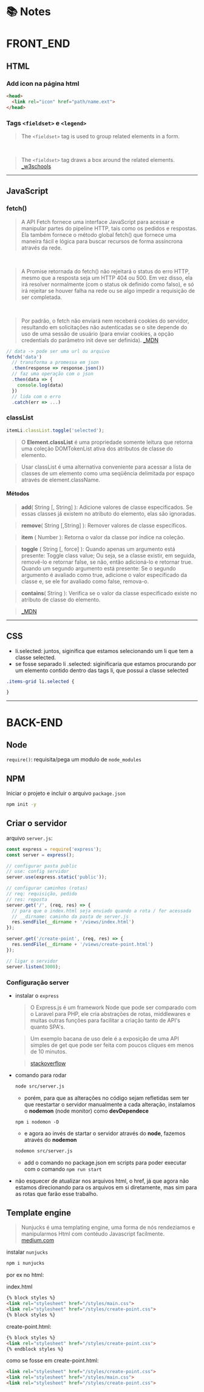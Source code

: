 # :books: Notes

# FRONT_END
## HTML

### Add icon na página html

```html
<head>
  <link rel="icon" href="path/name.ext">
</head>
```

### Tags `<fieldset>` e `<legend>`

> The `<fieldset>` tag is used to group related elements in a form.
<br>

> The `<fieldset>` tag draws a box around the related elements.
> [_w3schools](https://www.w3schools.com/tags/tag_fieldset.asp)


---

## JavaScript
### fetch()

> A API Fetch fornece uma interface JavaScript para acessar e manipular partes do pipeline HTTP, tais como os pedidos e respostas. Ela também fornece o método global fetch() que fornece uma maneira fácil e lógica para buscar recursos de forma assíncrona através da rede.
<br>

> A Promise retornada do fetch() não rejeitará o status do erro HTTP, mesmo que a resposta seja um HTTP 404 ou 500. Em vez disso, ela irá resolver normalmente (com o status ok definido como falso), e só irá rejeitar se houver falha na rede ou se algo impedir a requisição de ser completada.
<br>

> Por padrão, o fetch não enviará nem receberá cookies do servidor, resultando em solicitações não autenticadas se o site depende do uso de uma sessão de usuário (para enviar cookies, a opção credentials do  parâmetro init deve ser definida).
> [_MDN](https://developer.mozilla.org/pt-BR/docs/Web/API/Fetch_API/Using_Fetch)

```js
// data -> pode ser uma url ou arquivo
fetch('data')
  // transforma a promessa em json
  .then(response => response.json())
  // faz uma operação com o json
  .then(data => {
    console.log(data)
  })
  // lida com o erro
  .catch(err => ...)
```

### classList

```js
itemLi.classList.toggle('selected');
```

> O **Element.classList** é uma propriedade somente leitura que retorna uma coleção DOMTokenList ativa dos atributos de classe do elemento.

> Usar classList é uma alternativa conveniente para acessar a lista de classes de um elemento como uma seqüência delimitada por espaço através de element.className.

#### Métodos

> **add**( String [, String] ): Adicione valores de classe especificados. Se essas classes já existem no atributo do elemento, elas são ignoradas.

> **remove**( String [,String] ): Remover valores de classe específicos.

> **item** ( Number ): Retorna o valor da classe por índice na coleção.

> **toggle** ( String [, force] ): Quando apenas um argumento está presente: Toggle class value; Ou seja, se a classe existir, em seguida, removê-lo e retornar false, se não, então adicioná-lo e retornar true.
> Quando um segundo argumento está presente: Se o segundo argumento é avaliado como true, adicione o valor especificado da classe e, se ele for avaliado como false, remova-o.

> **contains**( String ): Verifica se o valor da classe especificado existe no atributo de classe do elemento.

> [_MDN](https://developer.mozilla.org/pt-BR/docs/Web/API/Element/classList)

---
## CSS

* li.selected: juntos, siginifica que estamos selecionando um li que tem a classe selected.
* se fosse separado li .selected: siginificaria que estamos procurando por um elemento contido dentro das tags li, que possui a classe selected


```css
.items-grid li.selected {

}
```

---
# BACK-END

## Node

`require()`: requisita/pega um modulo de `node_modules`

## NPM

Iniciar o projeto e incluir o arquivo `package.json`

```bash
npm init -y
```

## Criar o servidor

arquivo `server.js`:

```js
const express = require('express');
const server = express();

// configurar pasta public
// use: config servidor
server.use(express.static('public'));

// configurar caminhos (rotas)
// req: requisição, pedido
// res: reposta
server.get('/', (req, res) => {
  // para que o index.html seja enviado quando a rota / for acessada
  // __dirname: caminho da pasta de server.js
  res.sendFile(__dirname + '/views/index.html')
});

server.get('/create-point', (req, res) => {
  res.sendFile(__dirname + '/views/create-point.html')
});

// ligar o servidor
server.listen(3000);
```

### Configuração server

- instalar o `express`
    > O Express.js é um framework Node que pode ser comparado com o Laravel para PHP, ele cria abstrações de rotas, middlewares e muitas outras funções para facilitar a criação tanto de API's quanto SPA's.

    > Um exemplo bacana de uso dele é a exposição de uma API simples de get que pode ser feita com poucos cliques em menos de 10 minutos.

    > [stackoverflow](https://pt.stackoverflow.com/questions/149296/pra-que-server-o-expressjs)

- comando para rodar
    ```bash
    node src/server.js
    ```

    - porém, para que as alterações no código sejam refletidas sem ter que reestartar o servidor manualmente a cada alteração, instalamos o **nodemon** (node monitor) como **devDependece**

    `npm i nodemon -D`


    - e agora ao invés de startar o servidor através do **node**, fazemos através do **nodemon**

    ```bash
    nodemon src/server.js
    ```

    - add o comando no package.json em scripts para poder executar com o comando `npm run start`
- não esquecer de atualizar nos arquivos html, o href, já que agora não estamos direcionando para os arquivos em si diretamente, mas sim para as rotas que farão esse trabalho.

## Template engine

> Nunjucks é uma templating engine, uma forma de nós rendeziamos e manipularmos Html com contéudo Javascript facilmente. [medium.com](https://medium.com/@kaique.kng/configurando-o-nunjucks-5333fee34c5b)

instalar `nunjucks`

```bash
npm i nunjucks
```

por ex no html:

index.html
```html
{% block styles %}
<link rel="stylesheet" href="/styles/main.css">
<link rel="stylesheet" href="/styles/create-point.css">
{% block styles %}
```

create-point.html:
```html
{% block styles %}
<link rel="stylesheet" href="/styles/create-point.css">
{% endblock styles %}
```

como se fosse em create-point.html:

```html
<link rel="stylesheet" href="/styles/create-point.css">
<link rel="stylesheet" href="/styles/main.css">
<link rel="stylesheet" href="/styles/create-point.css">
```
